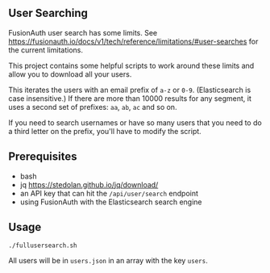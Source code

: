 ## User Searching

FusionAuth user search has some limits. See https://fusionauth.io/docs/v1/tech/reference/limitations/#user-searches for the current limitations.

This project contains some helpful scripts to work around these limits and allow you to download all your users.

This iterates the users with an email prefix of `a-z` or `0-9`. (Elasticsearch is case insensitive.) If there are more than 10000 results for any segment, it uses a second set of prefixes: `aa`, `ab`, `ac` and so on.

If you need to search usernames or have so many users that you need to do a third letter on the prefix, you'll have to modify the script.

## Prerequisites

* bash
* jq https://stedolan.github.io/jq/download/
* an API key that can hit the `/api/user/search` endpoint
* using FusionAuth with the Elasticsearch search engine

## Usage

```
./fullusersearch.sh
```

All users will be in `users.json` in an array with the key `users`.
